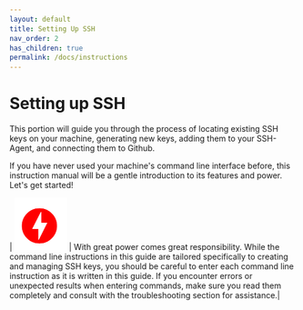 ```yaml
---
layout: default
title: Setting Up SSH
nav_order: 2
has_children: true
permalink: /docs/instructions
---
```


# Setting up SSH

This portion will guide you through the process of locating existing SSH keys on your machine, generating new keys, adding them to your SSH-Agent, and connecting them to Github.

If you have never used your machine's command line interface before, this instruction manual will be a gentle introduction to its features and power. Let's get started!

| ![](../../assets/images/danger.png) | With great power comes great responsibility. While the command line instructions in this guide are tailored specifically to creating and managing SSH keys, you should be careful to enter each command line instruction as it is written in this guide. If you encounter errors or unexpected results when entering commands, make sure you read them completely and consult with the troubleshooting section for assistance.|